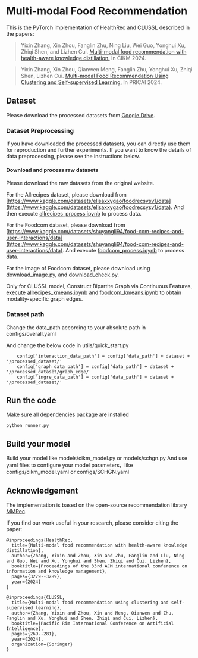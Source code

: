# Multi-modal Food Recommendation

This is the PyTorch implementation of HealthRec and CLUSSL described in the papers:

>Yixin Zhang, Xin Zhou, Fanglin Zhu, Ning Liu, Wei Guo, Yonghui Xu, Zhiqi Shen, and Lizhen Cui. [Multi-modal food recommendation with health-aware knowledge distillation.](https://dl.acm.org/doi/abs/10.1145/3627673.3679580) In CIKM 2024.

>Yixin Zhang, Xin Zhou, Qianwen Meng, Fanglin Zhu, Yonghui Xu, Zhiqi Shen, Lizhen Cui. [Multi-modal Food Recommendation Using Clustering and Self-supervised Learning.](https://link.springer.com/chapter/10.1007/978-981-96-0116-5_22) In PRICAI 2024.

## Dataset 
Please download the processed datasets from [Google Drive](https://drive.google.com/drive/folders/1xCKlKpTnHpiNwjTNLT1yIDB-Srwsv0yz?usp=sharing).

### Dataset Preprocessing
If you have downloaded the processed datasets, you can directly use them for reproduction and further experiments.
If you want to know the details of data preprocessing, please see the instructions below.
#### Download and process raw datasets
Please download the raw datasets from the original website.

For the Allrecipes dataset, please download from [https://www.kaggle.com/datasets/elisaxxygao/foodrecsysv1/data](https://www.kaggle.com/datasets/elisaxxygao/foodrecsysv1/data). And then execute [allrecipes_process.ipynb](..%2Fdataset_process%2Fallrecipes_process.ipynb) to process data.

For the Foodcom dataset, please download from [https://www.kaggle.com/datasets/shuyangli94/food-com-recipes-and-user-interactions/data](https://www.kaggle.com/datasets/shuyangli94/food-com-recipes-and-user-interactions/data). And execute [foodcom_process.ipynb](..%2Fdataset_process%2Ffoodcom_process.ipynb) to process data.

For the image of Foodcom dataset, please download using [download_image.py](..%2Fdataset_process%2Fdownload_image.py), and [download_check.py](..%2Fdataset_process%2Fdownload_check.py).

Only for CLUSSL model, Construct Bipartite Graph via Continuous Features, execute [allrecipes_kmeans.ipynb](..%2Fdataset_process%2Fallrecipes_kmeans.ipynb) and [foodcom_kmeans.ipynb](..%2Fdataset_process%2Ffoodcom_kmeans.ipynb) to obtain modality-specific graph edges.

### Dataset path
Change the data_path according to your absolute path in configs/overall.yaml

And change the below code in utils/quick_start.py 

```
    config['interaction_data_path'] = config['data_path'] + dataset + '/processed_dataset/'
    config['graph_data_path'] = config['data_path'] + dataset + '/processed_dataset/graph_edge/'
    config['ingre_data_path'] = config['data_path'] + dataset + '/processed_dataset/'
```

## Run the code

Make sure all dependencies package are installed

```
python runner.py
```

## Build your model

Build your model like models/cikm_model.py or models/schgn.py
And use yaml files to configure your model parameters，like configs/cikm_model.yaml or configs/SCHGN.yaml


## Acknowledgement
The implementation is based on the open-source recommendation library [MMRec](https://github.com/enoche/MMRec).

If you find our work useful in your research, please consider citing the paper:

```
@inproceedings{HealthRec,
  title={Multi-modal food recommendation with health-aware knowledge distillation},
  author={Zhang, Yixin and Zhou, Xin and Zhu, Fanglin and Liu, Ning and Guo, Wei and Xu, Yonghui and Shen, Zhiqi and Cui, Lizhen},
  booktitle={Proceedings of the 33rd ACM international conference on information and knowledge management},
  pages={3279--3289},
  year={2024}
}
```

```
@inproceedings{CLUSSL,
  title={Multi-modal food recommendation using clustering and self-supervised learning},
  author={Zhang, Yixin and Zhou, Xin and Meng, Qianwen and Zhu, Fanglin and Xu, Yonghui and Shen, Zhiqi and Cui, Lizhen},
  booktitle={Pacific Rim International Conference on Artificial Intelligence},
  pages={269--281},
  year={2024},
  organization={Springer}
}
```

